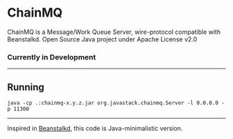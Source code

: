 # ChainMQ

ChainMQ is a Message/Work Queue Server, wire-protocol compatible with Beanstalkd. Open Source Java project under Apache License v2.0

### Currently in Development

---

## Running

    java -cp .:chainmq-x.y.z.jar org.javastack.chainmq.Server -l 0.0.0.0 -p 11300

---
Inspired in [Beanstalkd](http://kr.github.io/beanstalkd/), this code is Java-minimalistic version.
